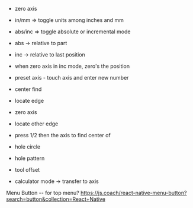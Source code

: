 
* zero axis
* in/mm => toggle units among inches and mm
* abs/inc => toggle absolute or incremental mode
 * abs -> relative to part
 * inc -> relative to last position
  * when zero axis in inc mode, zero's the position

* preset axis - touch axis and enter new number

* center find
 * locate edge
 * zero axis
 * locate other edge
 * press 1/2 then the axis to find center of



* hole circle
* hole pattern
* tool offset


* calculator mode -> transfer to axis

Menu Button -- for top menu?
https://js.coach/react-native-menu-button?search=button&collection=React+Native